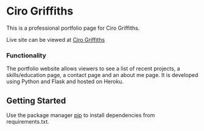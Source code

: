 # Ciro Griffiths

This is a professional portfolio page for Ciro Griffiths.

Live site can be viewed at [Ciro Griffiths](https://ciro-portfolio.herokuapp.com/)

### Functionality

The portfolio website allows viewers to see a list of recent projects, a skills/education page, a contact page and an about me page. It is developed using Python and Flask and hosted on Heroku.

## Getting Started

Use the package manager [pip](https://pip.pypa.io/en/stable/) to install dependencies from requirements.txt.
